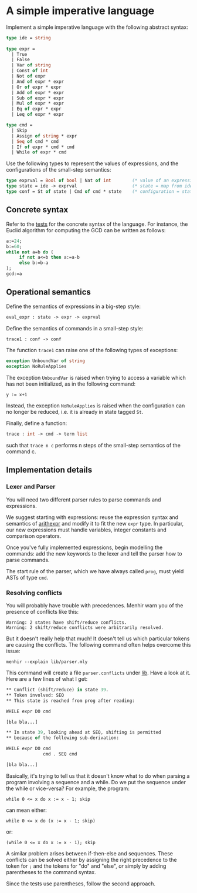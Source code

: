 # A simple imperative language

Implement a simple imperative language with the following abstract syntax:
```ocaml
type ide = string
  
type expr =
  | True
  | False
  | Var of string
  | Const of int     
  | Not of expr
  | And of expr * expr
  | Or of expr * expr
  | Add of expr * expr
  | Sub of expr * expr
  | Mul of expr * expr
  | Eq of expr * expr
  | Leq of expr * expr

type cmd =
  | Skip
  | Assign of string * expr
  | Seq of cmd * cmd
  | If of expr * cmd * cmd
  | While of expr * cmd
```

Use the following types to represent the values of expressions,
and the configurations of the small-step semantics:
```ocaml
type exprval = Bool of bool | Nat of int        (* value of an expression *)
type state = ide -> exprval                     (* state = map from identifiers to expression values *)
type conf = St of state | Cmd of cmd * state    (* configuration = state | (command,state) *)
```

## Concrete syntax

Refer to the [tests](test/while.ml) for the concrete syntax of the language. 
For instance, the Euclid algorithm for computing the GCD can be written as follows:
```pascal
a:=24;
b:=60;
while not a=b do (
     if not a<=b then a:=a-b
     else b:=b-a
);
gcd:=a
```

## Operational semantics

Define the semantics of expressions in a big-step style:
```ocaml
eval_expr : state -> expr -> exprval
```

Define the semantics of commands in a small-step style:
```ocaml
trace1 : conf -> conf
```

The function `trace1` can raise one of the following types of exceptions:
```ocaml
exception UnboundVar of string
exception NoRuleApplies
```
The exception `UnboundVar` is raised when trying to access a variable
which has not been initialized, as in the following command:
```
y := x+1
```
Instead, the exception `NoRuleApplies` is raised when the configuration
can no longer be reduced, i.e. it is already in state tagged `St`.

Finally, define a function:
```ocaml
trace : int -> cmd -> term list
```
such that `trace n c` performs n steps of the small-step semantics
of the command c.

## Implementation details

### Lexer and Parser

You will need two different parser rules to parse commands and expressions.

We suggest starting with expressions: reuse the expression syntax and semantics of [arithexpr](../../expr/arithexpr/README.md) and modify it to fit the new `expr` type. In particular, our new expressions must handle variables, integer constants and comparison operators.

Once you've fully implemented expressions, begin modelling the commands: add the new keywords to the lexer and tell the parser how to parse commands.

The start rule of the parser, which we have always called `prog`, must yield ASTs of type `cmd`.

### Resolving conflicts

You will probably have trouble with precedences.
Menhir warn you of the presence of conflicts like this:
```
Warning: 2 states have shift/reduce conflicts.
Warning: 2 shift/reduce conflicts were arbitrarily resolved.
```
But it doesn't really help that much! It doesn't
tell us which particular tokens are causing the conflicts.
The following command often helps overcome this issue:
```
menhir --explain lib/parser.mly
```
This command will create a file `parser.conflicts` under [lib](lib/). Have a look at it. Here are a few lines of what I get:
```ocaml
** Conflict (shift/reduce) in state 39.
** Token involved: SEQ
** This state is reached from prog after reading:

WHILE expr DO cmd

[bla bla...]

** In state 39, looking ahead at SEQ, shifting is permitted
** because of the following sub-derivation:

WHILE expr DO cmd 
              cmd . SEQ cmd

[bla bla...]
```
Basically, it's trying to tell us that it doesn't know what to do when parsing a program involving a sequence and a while. Do we put the sequence under the while or vice-versa? For example, the program:
```
while 0 <= x do x := x - 1; skip
```
can mean either:
```
while 0 <= x do (x := x - 1; skip)
```
or:
```
(while 0 <= x do x := x - 1); skip
```

A similar problem arises between if-then-else and sequences.
These conflicts can be solved either by assigning the right precedence to the token for `;` and the tokens for "do" and "else", _or_ simply by adding parentheses to the command syntax.

Since the tests use parentheses, follow the second approach.
